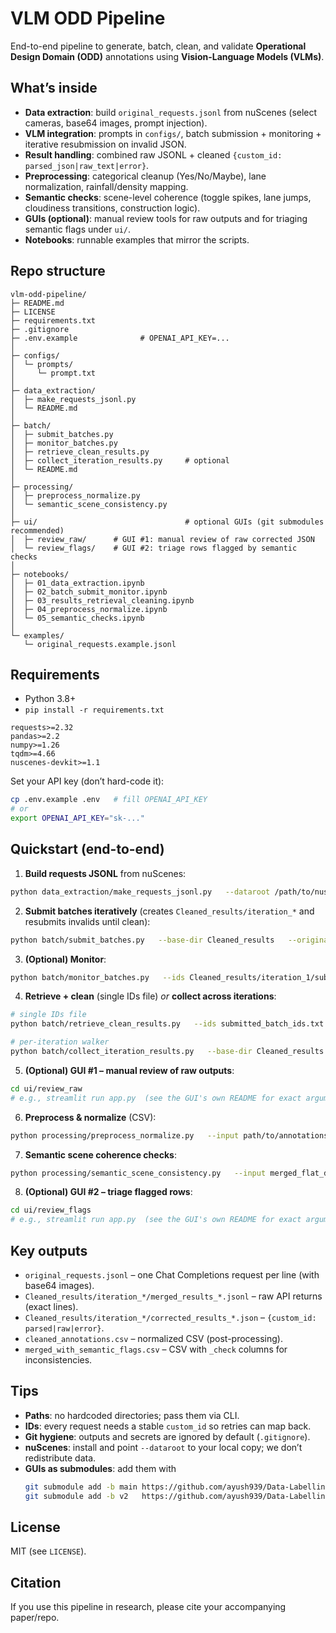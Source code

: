 # VLM ODD Pipeline

End-to-end pipeline to generate, batch, clean, and validate **Operational Design Domain (ODD)** annotations using **Vision-Language Models (VLMs)**.

## What’s inside

- **Data extraction**: build `original_requests.jsonl` from nuScenes (select cameras, base64 images, prompt injection).
- **VLM integration**: prompts in `configs/`, batch submission + monitoring + iterative resubmission on invalid JSON.
- **Result handling**: combined raw JSONL + cleaned `{custom_id: parsed_json|raw_text|error}`.
- **Preprocessing**: categorical cleanup (Yes/No/Maybe), lane normalization, rainfall/density mapping.
- **Semantic checks**: scene-level coherence (toggle spikes, lane jumps, cloudiness transitions, construction logic).
- **GUIs (optional)**: manual review tools for raw outputs and for triaging semantic flags under `ui/`.
- **Notebooks**: runnable examples that mirror the scripts.

## Repo structure

```
vlm-odd-pipeline/
├─ README.md
├─ LICENSE
├─ requirements.txt
├─ .gitignore
├─ .env.example              # OPENAI_API_KEY=...
│
├─ configs/
│  └─ prompts/
│     └─ prompt.txt
│
├─ data_extraction/
│  ├─ make_requests_jsonl.py
│  └─ README.md
│
├─ batch/
│  ├─ submit_batches.py
│  ├─ monitor_batches.py
│  ├─ retrieve_clean_results.py
│  ├─ collect_iteration_results.py     # optional
│  └─ README.md
│
├─ processing/
│  ├─ preprocess_normalize.py
│  └─ semantic_scene_consistency.py
│
├─ ui/                                 # optional GUIs (git submodules recommended)
│  ├─ review_raw/      # GUI #1: manual review of raw corrected JSON
│  └─ review_flags/    # GUI #2: triage rows flagged by semantic checks
│
├─ notebooks/
│  ├─ 01_data_extraction.ipynb
│  ├─ 02_batch_submit_monitor.ipynb
│  ├─ 03_results_retrieval_cleaning.ipynb
│  ├─ 04_preprocess_normalize.ipynb
│  └─ 05_semantic_checks.ipynb
│
└─ examples/
   └─ original_requests.example.jsonl
```

## Requirements

- Python 3.8+
- `pip install -r requirements.txt`

```
requests>=2.32
pandas>=2.2
numpy>=1.26
tqdm>=4.66
nuscenes-devkit>=1.1
```

Set your API key (don’t hard-code it):

```bash
cp .env.example .env   # fill OPENAI_API_KEY
# or
export OPENAI_API_KEY="sk-..."
```

## Quickstart (end-to-end)

1) **Build requests JSONL** from nuScenes:

```bash
python data_extraction/make_requests_jsonl.py   --dataroot /path/to/nuscenes   --prompt configs/prompts/prompt.txt   --output original_requests.jsonl
```

2) **Submit batches iteratively** (creates `Cleaned_results/iteration_*` and resubmits invalids until clean):

```bash
python batch/submit_batches.py   --base-dir Cleaned_results   --original-requests original_requests.jsonl
```

3) **(Optional) Monitor**:

```bash
python batch/monitor_batches.py   --ids Cleaned_results/iteration_1/submitted_batch_ids_iteration_1.txt   --stop-when-done
```

4) **Retrieve + clean** (single IDs file) *or* **collect across iterations**:

```bash
# single IDs file
python batch/retrieve_clean_results.py   --ids submitted_batch_ids.txt   --combined batch_results_combined.jsonl   --cleaned corrected_results.json

# per-iteration walker
python batch/collect_iteration_results.py   --base-dir Cleaned_results   [--overwrite]
```

5) **(Optional) GUI #1 – manual review of raw outputs**:

```bash
cd ui/review_raw
# e.g., streamlit run app.py  (see the GUI's own README for exact arguments)
```

6) **Preprocess & normalize** (CSV):

```bash
python processing/preprocess_normalize.py   --input path/to/annotations.csv   --output cleaned_annotations.csv   --report checks_report.json
```

7) **Semantic scene coherence checks**:

```bash
python processing/semantic_scene_consistency.py   --input merged_flat_data_corrected_auto_check.csv   --output merged_with_semantic_flags.csv   --report semantic_flags_report.json   --scene-col Scene
```

8) **(Optional) GUI #2 – triage flagged rows**:

```bash
cd ui/review_flags
# e.g., streamlit run app.py  (see the GUI's own README for exact arguments)
```

## Key outputs

- `original_requests.jsonl` – one Chat Completions request per line (with base64 images).
- `Cleaned_results/iteration_*/merged_results_*.jsonl` – raw API returns (exact lines).
- `Cleaned_results/iteration_*/corrected_results_*.json` – `{custom_id: parsed|raw|error}`.
- `cleaned_annotations.csv` – normalized CSV (post-processing).
- `merged_with_semantic_flags.csv` – CSV with `_check` columns for inconsistencies.

## Tips

- **Paths**: no hardcoded directories; pass them via CLI.
- **IDs**: every request needs a stable `custom_id` so retries can map back.
- **Git hygiene**: outputs and secrets are ignored by default (`.gitignore`).
- **nuScenes**: install and point `--dataroot` to your local copy; we don’t redistribute data.
- **GUIs as submodules**: add them with
  ```bash
  git submodule add -b main https://github.com/ayush939/Data-Labelling-GUI.git ui/review_raw
  git submodule add -b v2   https://github.com/ayush939/Data-Labelling-GUI.git ui/review_flags
  ```

## License

MIT (see `LICENSE`).

## Citation

If you use this pipeline in research, please cite your accompanying paper/repo.
